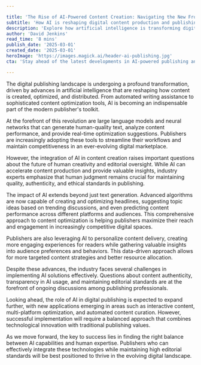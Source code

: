 ```yaml
---

title: 'The Rise of AI-Powered Content Creation: Navigating the New Frontier of Digital Publishing'  
subtitle: 'How AI is reshaping digital content production and publishing workflows'  
description: 'Explore how artificial intelligence is transforming digital publishing, from content creation to optimization, and learn how publishers are balancing AI capabilities with human expertise to maintain quality and authenticity in the digital age.'  
author: 'David Jenkins'  
read_time: '8 mins'  
publish_date: '2025-03-01'  
created_date: '2025-03-01'  
heroImage: 'https://images.magick.ai/header-ai-publishing.jpg'  
cta: 'Stay ahead of the latest developments in AI-powered publishing and digital content innovation. Follow us on LinkedIn for exclusive insights, expert analysis, and industry updates that will help you navigate the future of digital publishing!'  

---
```


The digital publishing landscape is undergoing a profound transformation, driven by advances in artificial intelligence that are reshaping how content is created, optimized, and distributed. From automated writing assistance to sophisticated content optimization tools, AI is becoming an indispensable part of the modern publisher's toolkit.

At the forefront of this revolution are large language models and neural networks that can generate human-quality text, analyze content performance, and provide real-time optimization suggestions. Publishers are increasingly adopting these tools to streamline their workflows and maintain competitiveness in an ever-evolving digital marketplace.

However, the integration of AI in content creation raises important questions about the future of human creativity and editorial oversight. While AI can accelerate content production and provide valuable insights, industry experts emphasize that human judgment remains crucial for maintaining quality, authenticity, and ethical standards in publishing.

The impact of AI extends beyond just text generation. Advanced algorithms are now capable of creating and optimizing headlines, suggesting topic ideas based on trending discussions, and even predicting content performance across different platforms and audiences. This comprehensive approach to content optimization is helping publishers maximize their reach and engagement in increasingly competitive digital spaces.

Publishers are also leveraging AI to personalize content delivery, creating more engaging experiences for readers while gathering valuable insights into audience preferences and behaviors. This data-driven approach allows for more targeted content strategies and better resource allocation.

Despite these advances, the industry faces several challenges in implementing AI solutions effectively. Questions about content authenticity, transparency in AI usage, and maintaining editorial standards are at the forefront of ongoing discussions among publishing professionals.

Looking ahead, the role of AI in digital publishing is expected to expand further, with new applications emerging in areas such as interactive content, multi-platform optimization, and automated content curation. However, successful implementation will require a balanced approach that combines technological innovation with traditional publishing values.

As we move forward, the key to success lies in finding the right balance between AI capabilities and human expertise. Publishers who can effectively integrate these technologies while maintaining high editorial standards will be best positioned to thrive in the evolving digital landscape.